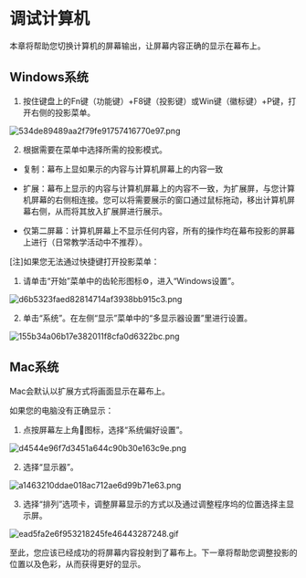 # 调试计算机
本章将帮助您切换计算机的屏幕输出，让屏幕内容正确的显示在幕布上。
## Windows系统
1. 按住键盘上的Fn键（功能键）+F8键（投影键）或Win键（徽标键）+P键，打开右侧的投影菜单。

![534de89489aa2f79fe91757416770e97.png](http://imglf6.nosdn0.126.net/img/ZXg2Q3l6Z0lqZExtUmdWdnpPdlJJTWszbUxDRy9sRkQzUUo0QkV0a2NaLzU1Ri9ZZmxSc1hRPT0.png?imageView&thumbnail=1680x0&quality=96&stripmeta=0)

2. 根据需要在菜单中选择所需的投影模式。

  * 复制：幕布上显如果示的内容与计算机屏幕上的内容一致

  * 扩展：幕布上显示的内容与计算机屏幕上的内容不一致，为扩展屏，与您计算机屏幕的右侧相连接。您可以将需要展示的窗口通过鼠标拖动，移出计算机屏幕右侧，从而将其放入扩展屏进行展示。

  * 仅第二屏幕：计算机屏幕上不显示任何内容，所有的操作均在幕布投影的屏幕上进行（日常教学活动中不推荐）。

[注]如果您无法通过快捷键打开投影菜单：

1. 请单击“开始”菜单中的齿轮形图标⚙️，进入“Windows设置”。

![d6b5323faed82814714af3938bb915c3.png](http://imglf4.nosdn0.126.net/img/ZXg2Q3l6Z0lqZExtUmdWdnpPdlJJRkNzTHlUWmdhY1FYcnVzYU5jRDR4OXJkQ3ltL1d3bjdRPT0.png?imageView&thumbnail=1680x0&quality=96&stripmeta=0)

2. 单击“系统”。在左侧“显示”菜单中的“多显示器设置”里进行设置。

![155b34a06b17e382011f8cfa0d6322bc.png](http://imglf3.nosdn0.126.net/img/ZXg2Q3l6Z0lqZExtUmdWdnpPdlJJRUZ3RlI3WENJRkhaNnJ6YWs3a2hsQ0RQRGsvcEdEbGlRPT0.png?imageView&thumbnail=1680x0&quality=96&stripmeta=0)

## Mac系统
Mac会默认以扩展方式将画面显示在幕布上。

如果您的电脑没有正确显示：

1. 点按屏幕左上角图标，选择“系统偏好设置”。

![d4544e96f7d3451a644c90b30e163c9e.png](http://imglf5.nosdn0.126.net/img/ZXg2Q3l6Z0lqZExtUmdWdnpPdlJJQ0JyOTNQcndNMTZEOUxVR1RRQ3VBSGdBeEVUSDlHN0pRPT0.png?imageView&thumbnail=1680x0&quality=96&stripmeta=0)

2. 选择“显示器”。

![a1463210ddae018ac712ae6d99b71e63.png](http://imglf6.nosdn0.126.net/img/ZXg2Q3l6Z0lqZExtUmdWdnpPdlJJTGtJdHBWYXRLc0c5UWE1T1lVNUpTbDdDR01yd3VpdmFnPT0.png?imageView&thumbnail=1680x0&quality=96&stripmeta=0)

3. 选择“排列”选项卡，调整屏幕显示的方式以及通过调整程序坞的位置选择主显示屏。

![ead5fa2e6f953218245fe46443287248.gif](http://imglf3.nosdn0.126.net/img/ZXg2Q3l6Z0lqZExtUmdWdnpPdlJJR3JiVXpvWDh2MlFZM1Q0eFZSdE5meUk4VC9uTnhpSG1BPT0.gif)

至此，您应该已经成功的将屏幕内容投射到了幕布上。下一章将帮助您调整投影的位置以及色彩，从而获得更好的显示。
